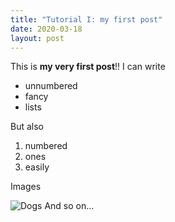 ```yaml
---
title: "Tutorial I: my first post"
date: 2020-03-18
layout: post
---
```


This is **my very first post**!! I can write

* unnumbered
* fancy
* lists

But also

1. numbered
1. ones
1. easily

Images

![Dogs](/assets/images/dogs.png)
And so on...
